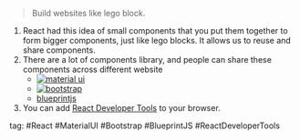 > Build websites like lego block.

1. React had this idea of small components that you put them together to form bigger components, just like lego blocks. It allows us to reuse and share components.
2.  There are a lot of components library, and people can share these components across different website 
	   - [<img src="https://img.shields.io/badge/Material%20UI-007FFF?style=for-the-badge&logo=mui&logoColor=white" alt="material ui" />](https://mui.com/material-ui/)
	   - [<img src="https://img.shields.io/badge/Bootstrap-563D7C?style=for-the-badge&logo=bootstrap&logoColor=white" alt="bootstrap" />](https://react-bootstrap.github.io/)
	   - [blueprintjs](https://blueprintjs.com/)
3. You can add [React Developer Tools](https://chrome.google.com/webstore/detail/react-developer-tools/fmkadmapgofadopljbjfkapdkoienihi) to your browser.

tag: #React #MaterialUI #Bootstrap #BlueprintJS #ReactDeveloperTools